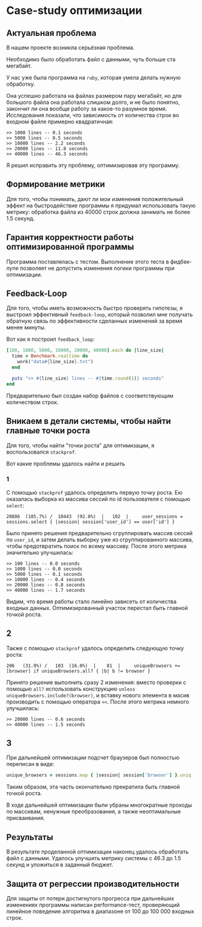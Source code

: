 # Case-study оптимизации

## Актуальная проблема
В нашем проекте возникла серьёзная проблема.

Необходимо было обработать файл с данными, чуть больше ста мегабайт.

У нас уже была программа на `ruby`, которая умела делать нужную обработку.

Она успешно работала на файлах размером пару мегабайт, но для большого файла она работала слишком долго, и не было понятно, закончит ли она вообще работу за какое-то разумное время. Исследования показали, что зависимость от количества строк во входном файле примерно квадратичная:

```
>> 1000 lines -- 0.1 seconds
>> 5000 lines -- 0.5 seconds
>> 10000 lines -- 2.2 seconds
>> 20000 lines -- 11.8 seconds
>> 40000 lines -- 46.3 seconds
```

Я решил исправить эту проблему, оптимизировав эту программу.

## Формирование метрики
Для того, чтобы понимать, дают ли мои изменения положительный эффект на быстродействие программы я придумал использовать такую метрику: обработка файла из 40000 строк должна занимать не более 1.5 секунд.

## Гарантия корректности работы оптимизированной программы
Программа поставлялась с тестом. Выполнение этого теста в фидбек-лупе позволяет не допустить изменения логики программы при оптимизации.

## Feedback-Loop
Для того, чтобы иметь возможность быстро проверять гипотезы, я выстроил эффективный `feedback-loop`, который позволил мне получать обратную связь по эффективности сделанных изменений за время менее минуты.

Вот как я построил `feedback_loop`:

```ruby
[100, 1000, 5000, 10000, 20000, 40000].each do |line_size|
  time = Benchmark.realtime do
    work("data#{line_size}.txt")
  end

  puts ">> #{line_size} lines -- #{time.round(1)} seconds"
end
```

Предварительно был создан набор файлов с соответствующим количеством строк.

## Вникаем в детали системы, чтобы найти главные точки роста
Для того, чтобы найти "точки роста" для оптимизации, я воспользовался `stackprof`.

Вот какие проблемы удалось найти и решить

### 1
С помощью `stackprof` удалось определить первую точку роста. Ею оказалась выборка из массива сессий по id пользователя с помощью `select`:

```
20886  (185.7%) /  10443  (92.8%)  |   102  |     user_sessions = sessions.select { |session| session['user_id'] == user['id'] }
```

Было принято решения предварительно сгруппировать массив сессий по `user_id`, и затем делать выборку уже из сгруппированного массива, чтобы предотвратить поиск по всему массиву. После этого метрика значительно улучшилась:

```
>> 100 lines -- 0.0 seconds
>> 1000 lines -- 0.0 seconds
>> 5000 lines -- 0.1 seconds
>> 10000 lines -- 0.4 seconds
>> 20000 lines -- 0.8 seconds
>> 40000 lines -- 1.7 seconds
```

Видим, что время работы стало линейно зависеть от количества входных данных. Оптимизированный участок перестал быть главной точкой роста.

## 2
Также с помощью `stackprof` удалось определить следующую точку роста:

```
206   (31.9%) /   103  (16.0%)  |    81  |     uniqueBrowsers += [browser] if uniqueBrowsers.all? { |b| b != browser }
```

Принято решение выполнить сразу 2 изменения: вместо проверки с помощью `all?` использовать конструкцию `unless uniqueBrowsers.include?(browser)`, и вставку нового элемента в масив производить с помощью оператора `<<`. После этого метрика немного улучшилась:

```
>> 20000 lines -- 0.6 seconds
>> 40000 lines -- 1.5 seconds
```

## 3
При дальнейшей оптимизации подсчет браузеров был полностью переписан в виде:

```ruby
unique_browsers = sessions.map { |session| session['browser'] }.uniq
```

Таким образом, эта часть окончательно прекратила быть главной точкой роста.

В ходе дальнейшей оптимизации были убраны многократные проходы по массивам, ненужные преобразования, а также неоптимальные присваивания.

## Результаты
В результате проделанной оптимизации наконец удалось обработать файл с данными.
Удалось улучшить метрику системы с 46.3 до 1.5 секунд и уложиться в заданный бюджет.

## Защита от регрессии производительности
Для защиты от потери достигнутого прогресса при дальнейших изменениях программы написан performance-тест, проверяющий линейное поведение алгоритма в диапазоне от 100 до 100 000 входных строк.
